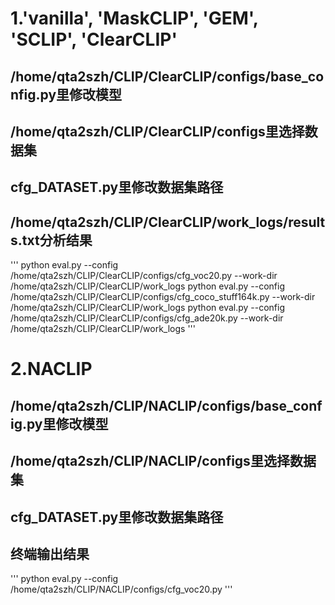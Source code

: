 # 1.'vanilla', 'MaskCLIP', 'GEM', 'SCLIP', 'ClearCLIP'
## /home/qta2szh/CLIP/ClearCLIP/configs/base_config.py里修改模型
## /home/qta2szh/CLIP/ClearCLIP/configs里选择数据集
## cfg_DATASET.py里修改数据集路径
## /home/qta2szh/CLIP/ClearCLIP/work_logs/results.txt分析结果
'''
python eval.py     --config /home/qta2szh/CLIP/ClearCLIP/configs/cfg_voc20.py     --work-dir /home/qta2szh/CLIP/ClearCLIP/work_logs
python eval.py     --config /home/qta2szh/CLIP/ClearCLIP/configs/cfg_coco_stuff164k.py  --work-dir /home/qta2szh/CLIP/ClearCLIP/work_logs
python eval.py     --config /home/qta2szh/CLIP/ClearCLIP/configs/cfg_ade20k.py  --work-dir /home/qta2szh/CLIP/ClearCLIP/work_logs
'''

# 2.NACLIP
## /home/qta2szh/CLIP/NACLIP/configs/base_config.py里修改模型
## /home/qta2szh/CLIP/NACLIP/configs里选择数据集
## cfg_DATASET.py里修改数据集路径
## 终端输出结果
'''
python eval.py     --config /home/qta2szh/CLIP/NACLIP/configs/cfg_voc20.py
'''

